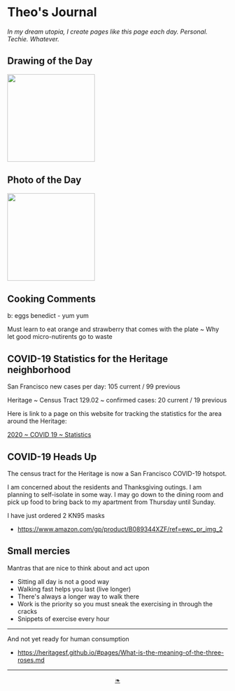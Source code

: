 # Theo's Journal

_In my dream utopia, I create pages like this page each day. Personal. Techie. Whatever._


## Drawing of the Day

<img src="https://heritagesf.github.io/images/2020/11-23/2020-11-23-dotd-woman-cocteau.jpg" width=200 >


## Photo of the Day

<img src="https://heritagesf.github.io/images/2020/11-/2020---dotd-.jpg" width=200 >


## Cooking Comments

b: eggs benedict - yum yum

Must learn to eat orange and strawberry that comes with the plate ~ Why let good micro-nutirents go to waste


## COVID-19 Statistics for the Heritage neighborhood

San Francisco new cases per day: 105 current / 99 previous

Heritage ~ Census Tract 129.02 ~ confirmed cases: 20 current / 19 previous

Here is link to a page on this website for tracking the statistics for the area around the Heritage:

[2020 ~ COVID 19 ~ Statistics]( https://heritagesf.github.io/#pages/2020-C19-Statistics.md )


## COVID-19 Heads Up

The census tract for the Heritage is now a San Francisco COVID-19 hotspot.

I am concerned about the residents and Thanksgiving outings. I am planning to self-isolate in some way. I may go down to the dining room and pick up food to bring back to my apartment from Thursday until Sunday.

I have just ordered 2 KN95 masks

* https://www.amazon.com/gp/product/B089344XZF/ref=ewc_pr_img_2


## Small mercies

Mantras that are nice to think about and act upon

* Sitting all day is not a good way
* Walking fast helps you last (live longer)
* There's always a longer way to walk there
* Work is the priority so you must sneak the exercising in through the cracks
* Snippets of exercise every hour



***

And not yet ready for human consumption

* https://heritagesf.github.io/#pages/What-is-the-meaning-of-the-three-roses.md



***

<center><a href=javascript:window.scrollTo(0,0); class=aDingbat title="Scroll to top" > ❧ </a></center>
